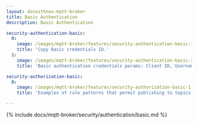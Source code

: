 ```yaml
---
layout: docwithnav-mqtt-broker
title: Basic Authentication
description: Basic Authentication

security-authentication-basic:
  0:
    image: /images/mqtt-broker/features/security-authentication-basic-1.png
    title: 'Copy Basic credentials ID.'
  1:
    image: /images/mqtt-broker/features/security-authentication-basic-2.png
    title: 'Basic authentication credentials params: Client ID, Username and Password.'

security-authorization-basic:
  0:
    image: /images/mqtt-broker/features/security-authorization-basic-1.png
    title: 'Examples of rule patterns that permit publishing to topics starting with "country/" and subscribing to topics starting with "city/".'

---
```


{% include docs/mqtt-broker/security/authentication/basic.md %}
